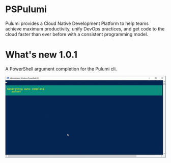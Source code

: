 # PSPulumi

Pulumi provides a Cloud Native Development Platform to help teams achieve maximum productivity, unify DevOps practices, and get code to the cloud faster than ever before with a consistent programming model.

# What's new 1.0.1

A PowerShell argument completion for the Pulumi cli.

![](./images/PulumiArgumentCompletion.gif)
